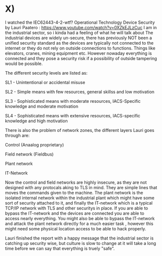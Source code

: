 # X)

I watched the IEC62443-4-2-wtf? Operational Technology Device Security by Lauri Paatero : https://www.youtube.com/watch?v=0XZkEJLzCuc
I am in the industrial sector, so i kinda had a feeling of what he will talk about
The industrial devices are widely un-secure, there has previously NOT been a unified security standard as the devices are typically not connected to the internet or they do not rely on outside connections to functions. 
Things like elevators, cranes, mining equipment etc.
However nowaday everything is connected and they pose a security risk if a possibility of outside tampering would be possible. 

The different security levels are listed as:

  SL1 - Unintentional or accidental misuse  
  
  SL2 - Simple means with few resources, general skillss and low motivation  
  
  SL3 - Sophisticated means with moderate resources, IACS-Specific knowledge and moderate motivation  
  
  SL4 - Sophisticated means with extensive resources, IACS-specific knowledge and high motivation  


There is also the problem of network zones, the different layers Lauri goes through are:

  Control (Anaalog proprietary)
  
  Field network (Fieldbus)
  
  Plant network
  
  IT-Network

  Now the control and field networks are highly insecure, as they are not designed with any protocals aking to TLS in mind. They are simple lines that moves the commands given to the machine. The plant network 
  is the isolated internal network within the industrial plant which might have some sort of security attached to it, and finally the IT-network which is a typical TCP/IP network with TLS and other securitys in place.
  If you are able to bypass the IT-network and the devices are connected you are able to access nearly everything. You might also be able to bypass the IT-network and attack the plant network directly for a much easier task
, however this might need some physical location access to be able to hack properly.

Lauri finished the report with a happy message that the industrial sector is catching up security wise, but culture is slow to change at it will take a long time before we can say that everything is truely "safe".

